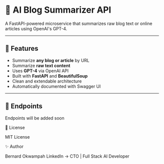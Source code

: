 # 🧠 AI Blog Summarizer API

A FastAPI-powered microservice that summarizes raw blog text or online articles using OpenAI's GPT-4.

---

## 🚀 Features

- Summarize **any blog or article** by URL
- Summarize **raw text content**
- Uses **GPT-4** via OpenAI API
- Built with **FastAPI** and **BeautifulSoup**
- Clean and extendable architecture
- Automatically documented with Swagger UI

---

## 📌 Endpoints
Endpoints will be added soon

📄 License

MIT License

✨ Author

Bernard Okwampah
LinkedIn →
CTO | Full Stack AI Developer
